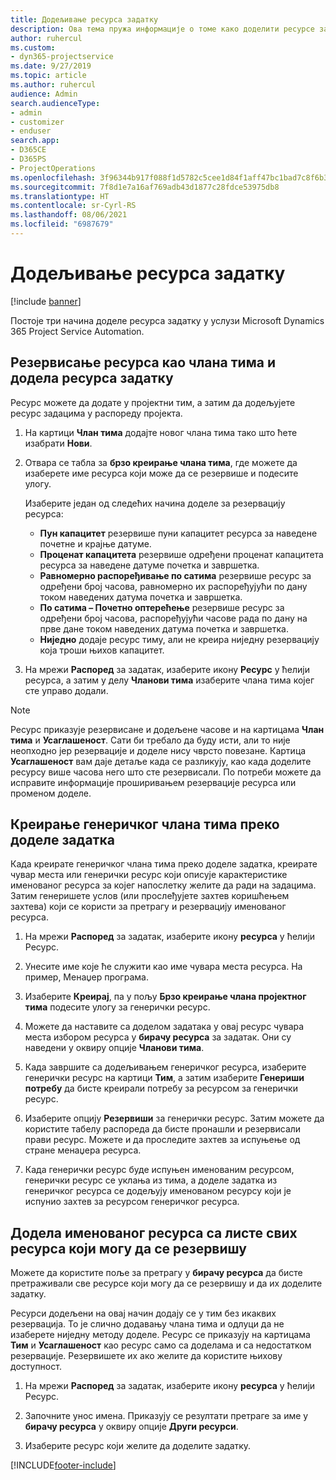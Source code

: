 ```yaml
---
title: Додељивање ресурса задатку
description: Ова тема пружа информације о томе како доделити ресурсе задацима.
author: ruhercul
ms.custom:
- dyn365-projectservice
ms.date: 9/27/2019
ms.topic: article
ms.author: ruhercul
audience: Admin
search.audienceType:
- admin
- customizer
- enduser
search.app:
- D365CE
- D365PS
- ProjectOperations
ms.openlocfilehash: 3f96344b917f088f1d5782c5cee1d84f1aff47bc1bad7c8f6b33307d1df340fa
ms.sourcegitcommit: 7f8d1e7a16af769adb43d1877c28fdce53975db8
ms.translationtype: HT
ms.contentlocale: sr-Cyrl-RS
ms.lasthandoff: 08/06/2021
ms.locfileid: "6987679"
---
```

# <a name="assign-a-resource-to-a-task"></a>Додељивање ресурса задатку

[!include [banner](../includes/psa-now-project-operations.md)]

Постоје три начина доделе ресурса задатку у услузи Microsoft Dynamics 365 Project Service Automation.

## <a name="book-a-resource-as-a-team-member-and-then-assign-the-resource-to-a-task"></a>Резервисање ресурса као члана тима и додела ресурса задатку

Ресурс можете да додате у пројектни тим, а затим да додељујете ресурс задацима у распореду пројекта.

1. На картици **Члан тима** додајте новог члана тима тако што ћете изабрати **Нови**. 

2. Отвара се табла за **брзо креирање члана тима**, где можете да изаберете име ресурса који може да се резервише и подесите улогу. 

    Изаберите један од следећих начина доделе за резервацију ресурса:

    - **Пун капацитет** резервише пуни капацитет ресурса за наведене почетне и крајње датуме.
    - **Проценат капацитета** резервише одређени проценат капацитета ресурса за наведене датуме почетка и завршетка.
    - **Равномерно распоређивање по сатима** резервише ресурс за одређени број часова, равномерно их распоређујући по дану током наведених датума почетка и завршетка.
    - **По сатима – Почетно оптерећење** резервише ресурс за одређени број часова, распоређујући часове рада по дану на прве дане током наведених датума почетка и завршетка.
    - **Ниједно** додаје ресурс тиму, али не креира ниједну резервацију која троши њихов капацитет.

3. На мрежи **Распоред** за задатак, изаберите икону **Ресурс** у ћелији ресурса, а затим у делу **Чланови тима** изаберите члана тима којег сте управо додали. 

> [!NOTE]
> Ресурс приказује резервисане и додељене часове и на картицама **Члан тима** и **Усаглашеност**. Сати би требало да буду исти, али то није неопходно јер резервације и доделе нису чврсто повезане. Картица **Усаглашеност** вам даје детаље када се разликују, као када доделите ресурсу више часова него што сте резервисали. По потреби можете да исправите информације проширивањем резервације ресурса или променом доделе.

## <a name="create-a-generic-team-member-through-task-assignment"></a>Креирање генеричког члана тима преко доделе задатка

Када креирате генеричког члана тима преко доделе задатка, креирате чувар места или генерички ресурс који описује карактеристике именованог ресурса за којег напослетку желите да ради на задацима. Затим генеришете услов (или прослеђујете захтев коришћењем захтева) који се користи за претрагу и резервацију именованог ресурса.

1. На мрежи **Распоред** за задатак, изаберите икону **ресурса** у ћелији Ресурс.

2. Унесите име које ће служити као име чувара места ресурса. На пример, Менаџер програма.

3. Изаберите **Креирај**, па у пољу **Брзо креирање члана пројектног тима** подесите улогу за генерички ресурс.

4. Можете да наставите са доделом задатака у овај ресурс чувара места избором ресурса у **бирачу ресурса** за задатак. Они су наведени у оквиру опције **Чланови тима**.

5. Када завршите са додељивањем генеричког ресурса, изаберите генерички ресурс на картици **Тим**, а затим изаберите **Генериши потребу** да бисте креирали потребу за ресурсом за генерички ресурс.

6. Изаберите опцију **Резервиши** за генерички ресурс. Затим можете да користите табелу распореда да бисте пронашли и резервисали прави ресурс. Можете и да проследите захтев за испуњење од стране менаџера ресурса.

7. Када генерички ресурс буде испуњен именованим ресурсом, генерички ресурс се уклања из тима, а доделе задатка из генеричког ресурса се додељују именованом ресурсу који је испунио захтев за ресурсом генеричког ресурса.

## <a name="assign-a-named-resource-from-the-list-of-all-bookable-resources"></a>Додела именованог ресурса са листе свих ресурса који могу да се резервишу

Можете да користите поље за претрагу у **бирачу ресурса** да бисте претраживали све ресурсе који могу да се резервишу и да их доделите задатку.

Ресурси додељени на овај начин додају се у тим без икаквих резервација. То је слично додавању члана тима и одлуци да не изаберете ниједну методу доделе. Ресурс се приказују на картицама **Тим** и **Усаглашеност** као ресурс само са доделама и са недостатком резервације. Резервишете их ако желите да користите њихову доступност.

1. На мрежи **Распоред** за задатак, изаберите икону **ресурса** у ћелији Ресурс.

2. Започните унос имена. Приказују се резултати претраге за име у **бирачу ресурса** у оквиру опције **Други ресурси**.

3. Изаберите ресурс који желите да доделите задатку.



[!INCLUDE[footer-include](../includes/footer-banner.md)]